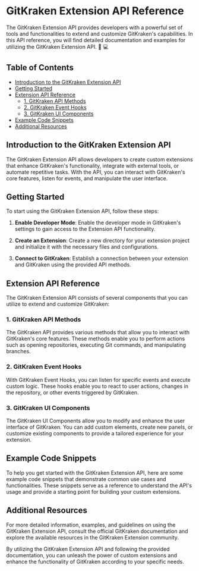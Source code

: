 # GitKraken Extension API Reference

The GitKraken Extension API provides developers with a powerful set of tools and functionalities to extend and customize GitKraken's capabilities. In this API reference, you will find detailed documentation and examples for utilizing the GitKraken Extension API. :wrench: :computer:

## Table of Contents

- [Introduction to the GitKraken Extension API](#introduction-to-the-gitkraken-extension-api)
- [Getting Started](#getting-started)
- [Extension API Reference](#extension-api-reference)
  - [1. GitKraken API Methods](#gitkraken-api-methods)
  - [2. GitKraken Event Hooks](#gitkraken-event-hooks)
  - [3. GitKraken UI Components](#gitkraken-ui-components)
- [Example Code Snippets](#example-code-snippets)
- [Additional Resources](#additional-resources)

## Introduction to the GitKraken Extension API

The GitKraken Extension API allows developers to create custom extensions that enhance GitKraken's functionality, integrate with external tools, or automate repetitive tasks. With the API, you can interact with GitKraken's core features, listen for events, and manipulate the user interface.

## Getting Started

To start using the GitKraken Extension API, follow these steps:

1. **Enable Developer Mode**: Enable the developer mode in GitKraken's settings to gain access to the Extension API functionality.

2. **Create an Extension**: Create a new directory for your extension project and initialize it with the necessary files and configurations.

3. **Connect to GitKraken**: Establish a connection between your extension and GitKraken using the provided API methods.

## Extension API Reference

The GitKraken Extension API consists of several components that you can utilize to extend and customize GitKraken:

### 1. GitKraken API Methods

The GitKraken API provides various methods that allow you to interact with GitKraken's core features. These methods enable you to perform actions such as opening repositories, executing Git commands, and manipulating branches.

### 2. GitKraken Event Hooks

With GitKraken Event Hooks, you can listen for specific events and execute custom logic. These hooks enable you to react to user actions, changes in the repository, or other events triggered by GitKraken.

### 3. GitKraken UI Components

The GitKraken UI Components allow you to modify and enhance the user interface of GitKraken. You can add custom elements, create new panels, or customize existing components to provide a tailored experience for your extension.

## Example Code Snippets

To help you get started with the GitKraken Extension API, here are some example code snippets that demonstrate common use cases and functionalities. These snippets serve as a reference to understand the API's usage and provide a starting point for building your custom extensions.

## Additional Resources

For more detailed information, examples, and guidelines on using the GitKraken Extension API, consult the official GitKraken documentation and explore the available resources in the GitKraken Extension community.

By utilizing the GitKraken Extension API and following the provided documentation, you can unleash the power of custom extensions and enhance the functionality of GitKraken according to your specific needs.
